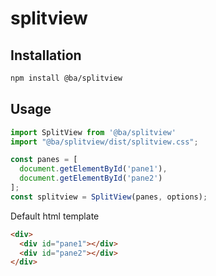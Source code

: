 # splitview

## Installation

```bash
npm install @ba/splitview
```

## Usage

```javascript
import SplitView from '@ba/splitview'
import "@ba/splitview/dist/splitview.css";

const panes = [
  document.getElementById('pane1'),
  document.getElementById('pane2')
];
const splitview = SplitView(panes, options);
```

Default html template

```html
<div>
  <div id="pane1"></div>
  <div id="pane2"></div>
</div>
```
